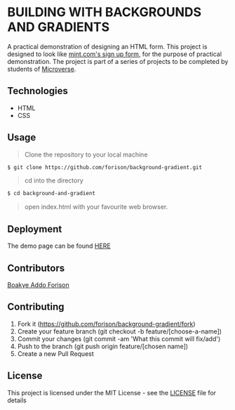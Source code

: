 # BUILDING WITH BACKGROUNDS AND GRADIENTS

A practical demonstration of designing an HTML form.
This project is designed to look like [mint.com's sign up form](https://web.archive.org/web/20140301004610/http://www.apple.com/), for the purpose of practical demonstration.
The project is part of a series of projects to be completed by students of [Microverse](https://www.microverse.org/ "The Global School for Remote Software Developers!").

## Technologies

- HTML
- CSS

## Usage

> Clone the repository to your local machine

```sh
$ git clone https://github.com/forison/background-gradient.git
```

> cd into the directory

```sh
$ cd background-and-gradient
```

> open index.html with your favourite web browser.

## Deployment

The demo page can be found [HERE](https://raw.githack.com/forison/background-gradient/dev/index.html)

## Contributors

[Boakye Addo Forison](https://github.com/Forison)

## Contributing

1. Fork it (https://github.com/forison/background-gradient/fork)
2. Create your feature branch (git checkout -b feature/[choose-a-name])
3. Commit your changes (git commit -am 'What this commit will fix/add')
4. Push to the branch (git push origin feature/[chosen name])
5. Create a new Pull Request

## License

This project is licensed under the MIT License - see the [LICENSE](./LICENSE.md) file for details